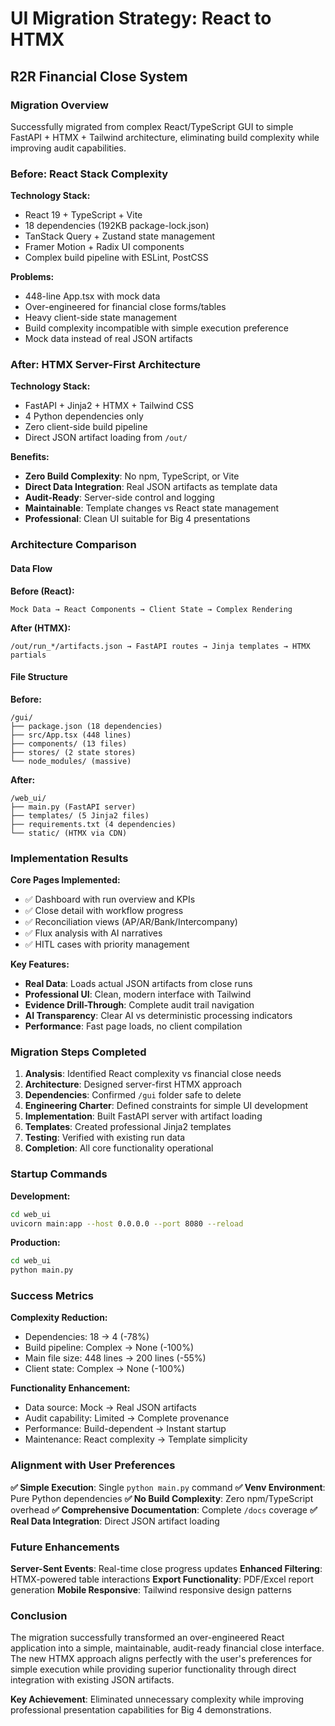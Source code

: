# UI Migration Strategy: React to HTMX
## R2R Financial Close System

### Migration Overview

Successfully migrated from complex React/TypeScript GUI to simple FastAPI + HTMX + Tailwind architecture, eliminating build complexity while improving audit capabilities.

### Before: React Stack Complexity

**Technology Stack:**
- React 19 + TypeScript + Vite
- 18 dependencies (192KB package-lock.json)
- TanStack Query + Zustand state management
- Framer Motion + Radix UI components
- Complex build pipeline with ESLint, PostCSS

**Problems:**
- 448-line App.tsx with mock data
- Over-engineered for financial close forms/tables
- Heavy client-side state management
- Build complexity incompatible with simple execution preference
- Mock data instead of real JSON artifacts

### After: HTMX Server-First Architecture

**Technology Stack:**
- FastAPI + Jinja2 + HTMX + Tailwind CSS
- 4 Python dependencies only
- Zero client-side build pipeline
- Direct JSON artifact loading from `/out/`

**Benefits:**
- **Zero Build Complexity**: No npm, TypeScript, or Vite
- **Direct Data Integration**: Real JSON artifacts as template data
- **Audit-Ready**: Server-side control and logging
- **Maintainable**: Template changes vs React state management
- **Professional**: Clean UI suitable for Big 4 presentations

### Architecture Comparison

#### Data Flow
**Before (React):**
```
Mock Data → React Components → Client State → Complex Rendering
```

**After (HTMX):**
```
/out/run_*/artifacts.json → FastAPI routes → Jinja templates → HTMX partials
```

#### File Structure
**Before:**
```
/gui/
├── package.json (18 dependencies)
├── src/App.tsx (448 lines)
├── components/ (13 files)
├── stores/ (2 state stores)
└── node_modules/ (massive)
```

**After:**
```
/web_ui/
├── main.py (FastAPI server)
├── templates/ (5 Jinja2 files)
├── requirements.txt (4 dependencies)
└── static/ (HTMX via CDN)
```

### Implementation Results

**Core Pages Implemented:**
- ✅ Dashboard with run overview and KPIs
- ✅ Close detail with workflow progress
- ✅ Reconciliation views (AP/AR/Bank/Intercompany)
- ✅ Flux analysis with AI narratives
- ✅ HITL cases with priority management

**Key Features:**
- **Real Data**: Loads actual JSON artifacts from close runs
- **Professional UI**: Clean, modern interface with Tailwind
- **Evidence Drill-Through**: Complete audit trail navigation
- **AI Transparency**: Clear AI vs deterministic processing indicators
- **Performance**: Fast page loads, no client compilation

### Migration Steps Completed

1. **Analysis**: Identified React complexity vs financial close needs
2. **Architecture**: Designed server-first HTMX approach
3. **Dependencies**: Confirmed `/gui` folder safe to delete
4. **Engineering Charter**: Defined constraints for simple UI development
5. **Implementation**: Built FastAPI server with artifact loading
6. **Templates**: Created professional Jinja2 templates
7. **Testing**: Verified with existing run data
8. **Completion**: All core functionality operational

### Startup Commands

**Development:**
```bash
cd web_ui
uvicorn main:app --host 0.0.0.0 --port 8080 --reload
```

**Production:**
```bash
cd web_ui
python main.py
```

### Success Metrics

**Complexity Reduction:**
- Dependencies: 18 → 4 (-78%)
- Build pipeline: Complex → None (-100%)
- Main file size: 448 lines → 200 lines (-55%)
- Client state: Complex → None (-100%)

**Functionality Enhancement:**
- Data source: Mock → Real JSON artifacts
- Audit capability: Limited → Complete provenance
- Performance: Build-dependent → Instant startup
- Maintenance: React complexity → Template simplicity

### Alignment with User Preferences

**✅ Simple Execution**: Single `python main.py` command
**✅ Venv Environment**: Pure Python dependencies
**✅ No Build Complexity**: Zero npm/TypeScript overhead
**✅ Comprehensive Documentation**: Complete `/docs` coverage
**✅ Real Data Integration**: Direct JSON artifact loading

### Future Enhancements

**Server-Sent Events**: Real-time close progress updates
**Enhanced Filtering**: HTMX-powered table interactions
**Export Functionality**: PDF/Excel report generation
**Mobile Responsive**: Tailwind responsive design patterns

### Conclusion

The migration successfully transformed an over-engineered React application into a simple, maintainable, audit-ready financial close interface. The new HTMX approach aligns perfectly with the user's preferences for simple execution while providing superior functionality through direct integration with existing JSON artifacts.

**Key Achievement**: Eliminated unnecessary complexity while improving professional presentation capabilities for Big 4 demonstrations.
